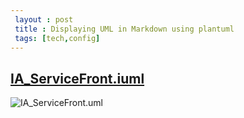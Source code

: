 ```yaml
---
 layout : post
 title : Displaying UML in Markdown using plantuml
 tags: [tech,config]
---
```


## [IA_ServiceFront.iuml](https://raw.githubusercontent.com/minias/minias.github.io/master/public/uml/IA_ServiceFront.iuml)

![IA_ServiceFront.uml](https://www.plantuml.com/plantuml/proxy?src=https://raw.githubusercontent.com/minias/minias.github.io/master/public/uml/IA_ServiceFront.iuml)
